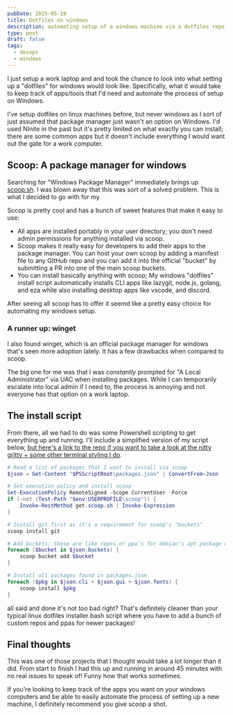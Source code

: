 ```yaml
---
pubDate: 2025-05-19
title: Dotfiles on windows
description: automating setup of a windows machine via a dotfiles repo
type: post
draft: false
tags:
  - devops
  - windows
---
```

I just setup a work laptop and and took the chance to look into what setting up a "dotfiles" for windows would look like. Specifically, what it would take to keep track of apps/tools that I'd need and automate the process of setup on Windows.

I've setup dotfiles on linux machines before, but never windows as I sort of just assumed that package manager just wasn't an option on Windows. I'd used NInite in the past but it's pretty limited on what exactly you can install; there are some common apps but it doesn't include everything I would want out the gate for a work computer.&#x20;

## Scoop: A package manager for windows&#x20;

Searching for "Windows Package Manager" immediately brings up [scoop.sh](https://scoop.sh). I was blown away that this was sort of a solved problem. This is what I decided to go with for my &#x20;

Sccop is pretty cool and has a bunch of sweet features that make it easy to use:&#x20;

* All apps are installed portably in your user directory; you don't need admin permissions for anything installed via scoop.&#x20;
* Scoop makes it really easy for developers to add their apps to the package manager. You can host your own scoop by adding a manifest file to any GItHub repo and you can add it into the official "bucket" by submitting a PR into one of the main scoop buckets.&#x20;
* You can install basically anything with scoop; My windows "dotfiles" install script automatically installs CLI apps like lazygit, node.js, golang, and eza while also installing desktop apps like vscode, and discord.    &#x20;

After seeing all scoop has to offer it seemd like a pretty easy choice for automating my windows setup. &#x20;

### A runner up: winget

I also found winget, which is an official package manager for windows that's seen more adoption lately. It has a few drawbacks when compared to scoop.&#x20;

The big one for me was that I was *constantly* prompted for "A Local Administrator" via UAC when installing packages. While I can temporarily escalate into local admin if I need to, the process is annoying and not everyone has that option on a work laptop.

## The install script&#x20;

From there, all we had to do was some Powershell scripting to get everything up and running. I'll include a simplified version of my script below, [but here's a link to the repo if you want to take a look at the nitty gritty + some other terminal styling I do](https://github.com/MykalMachon/dotfiles/tree/main/windows).&#x20;

```powershell
# Read a list of packages that I want to install via scoop
$json = Get-Content "$PSScriptRoot\packages.json" | ConvertFrom-Json

# Set execution policy and install scoop
Set-ExecutionPolicy RemoteSigned -Scope CurrentUser -Force
if (-not (Test-Path "$env:USERPROFILE\scoop")) {
    Invoke-RestMethod get.scoop.sh | Invoke-Expression
}

# Install git first as it's a requirement for scoop's "buckets"
scoop install git

# Add buckets; these are like repos or ppa's for debian's apt package manager
foreach ($bucket in $json.buckets) {
    scoop bucket add $bucket
}

# Install all packages found in packages.json 
foreach ($pkg in $json.cli + $json.gui + $json.fonts) {
    scoop install $pkg
}
```

all said and done it's not too bad right? That's definitely cleaner than your typical linux dotfiles installer bash script where you have to add a bunch of custom repos and ppas for newer packages!&#x20;

## Final thoughts&#x20;

This was one of those projects that I thought would take a lot longer than it did. From start to finish I had this up and running in around 45 minutes with no real issues to speak of! Funny how that works sometimes.

If you're looking to keep track of the apps you want on your windows computers and be able to easily automate the process of setting up a new machine, I definitely recommend you give scoop a shot.  &#x20;
